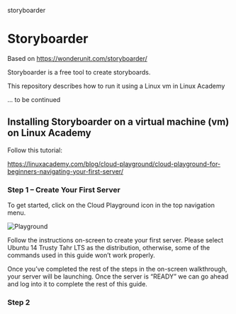 storyboarder
# Storyboarder

Based on https://wonderunit.com/storyboarder/

Storyboarder is a free tool to create storyboards.

This repository describes how to run it using a Linux vm in Linux Academy

... to be continued

## Installing Storyboarder on a virtual machine (vm) on Linux Academy

Follow this tutorial: 

https://linuxacademy.com/blog/cloud-playground/cloud-playground-for-beginners-navigating-your-first-server/

### Step 1 – Create Your First Server
To get started, click on the Cloud Playground icon in the top navigation menu.

![Playground](https://raw.githubusercontent.com/storyboarder/blob/master/LinuxAcademy_Playground.PNG)

Follow the instructions on-screen to create your first server. Please select Ubuntu 14 Trusty Tahr LTS as the distribution, otherwise, some of the commands used in this guide won’t work properly.

Once you’ve completed the rest of the steps in the on-screen walkthrough, your server will be launching. Once the server is “READY” we can go ahead and log into it to complete the rest of this guide.


### Step 2
